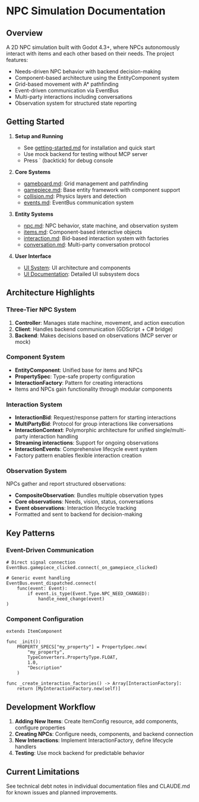 # NPC Simulation Documentation

## Overview

A 2D NPC simulation built with Godot 4.3+, where NPCs autonomously interact with items and each other based on their needs. The project features:
- Needs-driven NPC behavior with backend decision-making
- Component-based architecture using the EntityComponent system
- Grid-based movement with A* pathfinding
- Event-driven communication via EventBus
- Multi-party interactions including conversations
- Observation system for structured state reporting

## Getting Started

1. **Setup and Running**
   - See [getting-started.md](getting-started.md) for installation and quick start
   - Use mock backend for testing without MCP server
   - Press ` (backtick) for debug console

2. **Core Systems**
   - [gameboard.md](gameboard.md): Grid management and pathfinding
   - [gamepiece.md](gamepiece.md): Base entity framework with component support
   - [collision.md](collision.md): Physics layers and detection
   - [events.md](events.md): EventBus communication system

3. **Entity Systems**
   - [npc.md](npc.md): NPC behavior, state machine, and observation system
   - [items.md](items.md): Component-based interactive objects
   - [interaction.md](interaction.md): Bid-based interaction system with factories
   - [conversation.md](conversation.md): Multi-party conversation protocol

4. **User Interface**
   - [UI System](ui/README.md): UI architecture and components
   - [UI Documentation](ui/): Detailed UI subsystem docs

## Architecture Highlights

### Three-Tier NPC System
1. **Controller**: Manages state machine, movement, and action execution
2. **Client**: Handles backend communication (GDScript + C# bridge)
3. **Backend**: Makes decisions based on observations (MCP server or mock)

### Component System
- **EntityComponent**: Unified base for items and NPCs
- **PropertySpec**: Type-safe property configuration
- **InteractionFactory**: Pattern for creating interactions
- Items and NPCs gain functionality through modular components

### Interaction System
- **InteractionBid**: Request/response pattern for starting interactions
- **MultiPartyBid**: Protocol for group interactions like conversations
- **InteractionContext**: Polymorphic architecture for unified single/multi-party interaction handling
- **Streaming interactions**: Support for ongoing observations
- **InteractionEvents**: Comprehensive lifecycle event system
- Factory pattern enables flexible interaction creation

### Observation System
NPCs gather and report structured observations:
- **CompositeObservation**: Bundles multiple observation types
- **Core observations**: Needs, vision, status, conversations
- **Event observations**: Interaction lifecycle tracking
- Formatted and sent to backend for decision-making

## Key Patterns

### Event-Driven Communication
```gdscript
# Direct signal connection
EventBus.gamepiece_clicked.connect(_on_gamepiece_clicked)

# Generic event handling
EventBus.event_dispatched.connect(
    func(event: Event):
        if event.is_type(Event.Type.NPC_NEED_CHANGED):
            handle_need_change(event)
)
```

### Component Configuration
```gdscript
extends ItemComponent

func _init():
    PROPERTY_SPECS["my_property"] = PropertySpec.new(
        "my_property",
        TypeConverters.PropertyType.FLOAT,
        1.0,
        "Description"
    )

func _create_interaction_factories() -> Array[InteractionFactory]:
    return [MyInteractionFactory.new(self)]
```

## Development Workflow

1. **Adding New Items**: Create ItemConfig resource, add components, configure properties
2. **Creating NPCs**: Configure needs, components, and backend connection
3. **New Interactions**: Implement InteractionFactory, define lifecycle handlers
4. **Testing**: Use mock backend for predictable behavior

## Current Limitations

See technical debt notes in individual documentation files and CLAUDE.md for known issues and planned improvements.
